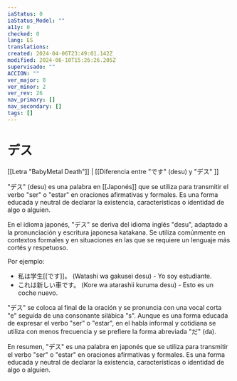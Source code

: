 ```yaml
---
iaStatus: 0
iaStatus_Model: ""
a11y: 0
checked: 0
lang: ES
translations: 
created: 2024-04-06T23:49:01.142Z
modified: 2024-06-10T15:26:26.205Z
supervisado: ""
ACCION: ""
ver_major: 0
ver_minor: 2
ver_rev: 26
nav_primary: []
nav_secondary: []
tags: []
---
```

# デス

[[Letra "BabyMetal Death"]] | [[Diferencia entre "です" (desu) y "デス" ]]

"デス" (desu) es una palabra en [[Japonés]] que se utiliza para transmitir el verbo "ser" o "estar" en oraciones afirmativas y formales. Es una forma educada y neutral de declarar la existencia, características o identidad de algo o alguien.

En el idioma japonés, "デス" se deriva del idioma inglés "desu", adaptado a la pronunciación y escritura japonesa katakana. Se utiliza comúnmente en contextos formales y en situaciones en las que se requiere un lenguaje más cortés y respetuoso.

Por ejemplo:

- 私は学生[[です]]。 (Watashi wa gakusei desu) - Yo soy estudiante.
- これは新しい車です。 (Kore wa atarashii kuruma desu) - Esto es un coche nuevo.

"デス" se coloca al final de la oración y se pronuncia con una vocal corta "e" seguida de una consonante silábica "s". Aunque es una forma educada de expresar el verbo "ser" o "estar", en el habla informal y cotidiana se utiliza con menos frecuencia y se prefiere la forma abreviada "だ" (da).

En resumen, "デス" es una palabra en japonés que se utiliza para transmitir el verbo "ser" o "estar" en oraciones afirmativas y formales. Es una forma educada y neutral de declarar la existencia, características o identidad de algo o alguien.